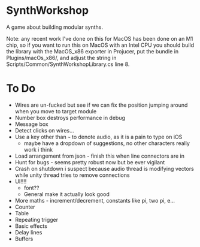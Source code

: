 # SynthWorkshop
A game about building modular synths.

Note: any recent work I've done on this for MacOS has been done on an M1 chip, so if you want to run this on MacOS with an Intel CPU you should build the library with the MacOS_x86 exporter in Projucer, put the bundle in Plugins/macOs_x86/, and adjust the string in Scripts/Common/SynthWorkshopLibrary.cs line 8.

# To Do
* Wires are un-fucked but see if we can fix the position jumping around when you move to target module
* Number box destroys performance in debug
* Message box
* Detect clicks on wires...
* Use a key other than `~` to denote audio, as it is a pain to type on iOS
	* maybe have a dropdown of suggestions, no other characters really work i think
* Load arrangement from json - finish this when line connectors are in
* Hunt for bugs - seems pretty robust now but be ever vigilant
* Crash on shutdown i suspect because audio thread is modifying vectors while unity thread tries to remove connections
* UI!!!!
	* font??
	* General make it actually look good
* More maths - increment/decrement, constants like pi, two pi, e...
* Counter
* Table
* Repeating trigger
* Basic effects
* Delay lines
* Buffers